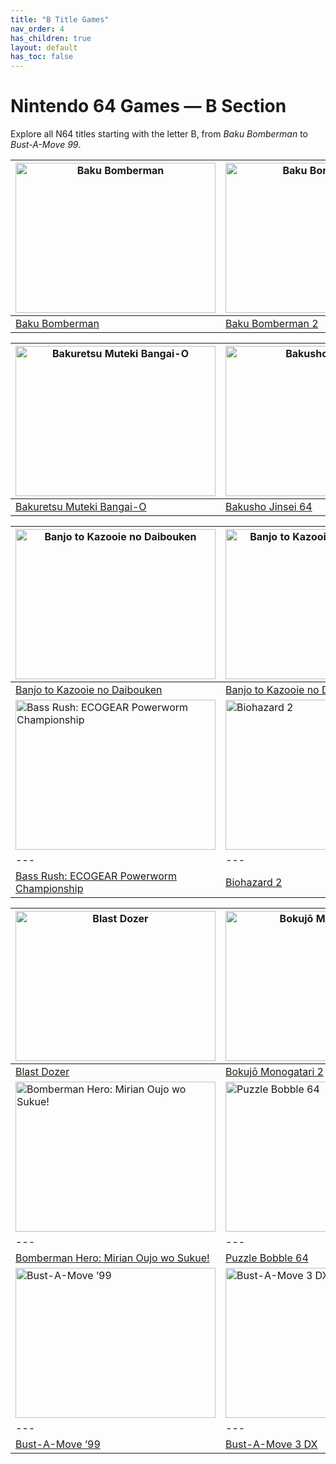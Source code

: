 ```yaml
---
title: "B Title Games"
nav_order: 4
has_children: true
layout: default
has_toc: false
---
```


# Nintendo 64 Games — B Section

Explore all N64 titles starting with the letter B, from *Baku Bomberman* to *Bust-A-Move 99*.

| <a href="b/baku-bomberman"><img src="https://raw.githubusercontent.com/TheGent/n64gamespedia/refs/heads/main/media/jp/baku-bomberman.png" width="320" height="240" alt="Baku Bomberman"/></a> | <a href="b/baku-bomberman-2"><img src="https://raw.githubusercontent.com/TheGent/n64gamespedia/refs/heads/main/media/jp/baku-bomberman-2.png" width="320" height="240" alt="Baku Bomberman 2"/></a> |
|---|---|
| [Baku Bomberman](b/baku-bomberman) | [Baku Bomberman 2](b/baku-bomberman-2) |

| <a href="b/bakuretsu-muteki-bangai-o"><img src="https://raw.githubusercontent.com/TheGent/n64gamespedia/refs/heads/main/media/jp/bakuretsu-muteki-bangai-o.png" width="320" height="240" alt="Bakuretsu Muteki Bangai-O"/></a> | <a href="b/bakusho-jinsei-64"><img src="https://raw.githubusercontent.com/TheGent/n64gamespedia/refs/heads/main/media/jp/bakusho-jinsei-64.png" width="320" height="240" alt="Bakusho Jinsei 64"/></a> |
|---|---|
| [Bakuretsu Muteki Bangai-O](b/bakuretsu-muteki-bangai-o) | [Bakusho Jinsei 64](b/bakusho-jinsei-64) |

| <a href="b/banjo-to-kazooie-no-daiboken"><img src="https://raw.githubusercontent.com/TheGent/n64gamespedia/refs/heads/main/media/jp/banjo-to-kazooie-no-daiboken.png" width="320" height="240" alt="Banjo to Kazooie no Daibouken"/></a> | <a href="b/banjo-to-kazooie-no-daiboken-2"><img src="https://raw.githubusercontent.com/TheGent/n64gamespedia/refs/heads/main/media/jp/banjo-to-kazooie-no-daiboken-2.png" width="320" height="240" alt="Banjo to Kazooie no Daibouken 2"/></a> |
|---|---|
| [Banjo to Kazooie no Daibouken](b/banjo-to-kazooie-no-daiboken) | [Banjo to Kazooie no Daibouken 2](b/banjo-to-kazooie-no-daiboken-2) |
| <a href="b/bass-rush-ecogear-powerworm-championship"><img src="https://raw.githubusercontent.com/TheGent/n64gamespedia/refs/heads/main/media/jp/bass-rush-ecogear-powerworm-championship.png" width="320" height="240" alt="Bass Rush: ECOGEAR Powerworm Championship"/></a> | <a href="b/biohazard-2"><img src="https://raw.githubusercontent.com/TheGent/n64gamespedia/refs/heads/main/media/jp/biohazard-2.jpg" width="320" height="240" alt="Biohazard 2"/></a> |
|---|---|
| [Bass Rush: ECOGEAR Powerworm Championship](b/bass-rush-ecogear-powerworm-championship) | [Biohazard 2](b/biohazard-2) |

| <a href="b/blast-dozer"><img src="https://raw.githubusercontent.com/TheGent/n64gamespedia/refs/heads/main/media/jp/blast-dozer.png" width="320" height="240" alt="Blast Dozer"/></a> | <a href="b/bokujo-monogatari-2"><img src="https://raw.githubusercontent.com/TheGent/n64gamespedia/refs/heads/main/media/jp/bokujo-monogatari-2.png" width="320" height="240" alt="Bokujō Monogatari 2"/></a> |
|---|---|
| [Blast Dozer](b/blast-dozer) | [Bokujō Monogatari 2](b/bokujo-monogatari-2) |
| <a href="b/bomberman-hero-mirian-oujo-wo-sukue"><img src="https://raw.githubusercontent.com/TheGent/n64gamespedia/refs/heads/main/media/jp/bomberman-hero-mirian-oujo-wo-sukue.png" width="320" height="240" alt="Bomberman Hero: Mirian Oujo wo Sukue!"/></a> | <a href="b/puzzle-bobble-64"><img src="https://raw.githubusercontent.com/TheGent/n64gamespedia/refs/heads/main/media/jp/puzzle-bobble-64.png" width="320" height="240" alt="Puzzle Bobble 64"/></a> |
|---|---|
| [Bomberman Hero: Mirian Oujo wo Sukue!](b/bomberman-hero-mirian-oujo-wo-sukue) | [Puzzle Bobble 64](b/puzzle-bobble-64) |
| <a href="b/bust-a-move-99"><img src="https://raw.githubusercontent.com/TheGent/n64gamespedia/refs/heads/main/media/usa/Bust_A_Move_99_box.jpg" width="320" height="240" alt="Bust-A-Move ’99"/></a> | <a href="b/bust-a-move-3-dx"><img src="https://raw.githubusercontent.com/TheGent/n64gamespedia/refs/heads/main/media/eur/bust-a-move-3-dx.jpg" width="320" height="240" alt="Bust-A-Move 3 DX"/></a> |
|---|---|
| [Bust-A-Move ’99](b/bust-a-move-99) | [Bust-A-Move 3 DX](b/bust-a-move-3-dx) |

